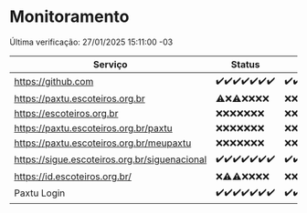 # Monitoramento

Última verificação: 27/01/2025 15:11:00 -03

|Serviço|Status|Últimas 24h|
|---|---|---|
|https://github.com|<span title="2025-01-20: OK=23">✔️</span><span title="2025-01-21: OK=23">✔️</span><span title="2025-01-22: OK=23">✔️</span><span title="2025-01-23: OK=23">✔️</span><span title="2025-01-24: OK=23">✔️</span><span title="2025-01-25: OK=23">✔️</span><span title="2025-01-26: OK=18">✔️</span>|<span title="26/01/2025 16:06:00 -03 : 200">✔️</span><span title="26/01/2025 17:08:00 -03 : 200">✔️</span><span title="26/01/2025 18:06:00 -03 : 200">✔️</span><span title="26/01/2025 19:06:00 -03 : 200">✔️</span><span title="26/01/2025 20:07:00 -03 : 200">✔️</span><span title="26/01/2025 21:40:00 -03 : 200">✔️</span><span title="26/01/2025 23:08:00 -03 : 200">✔️</span><span title="27/01/2025 00:11:00 -03 : 200">✔️</span><span title="27/01/2025 01:10:00 -03 : 200">✔️</span><span title="27/01/2025 02:08:00 -03 : 200">✔️</span><span title="27/01/2025 03:12:00 -03 : 200">✔️</span><span title="27/01/2025 04:08:00 -03 : 200">✔️</span><span title="27/01/2025 05:12:00 -03 : 200">✔️</span><span title="27/01/2025 06:09:00 -03 : 200">✔️</span><span title="27/01/2025 07:09:00 -03 : 200">✔️</span><span title="27/01/2025 08:07:00 -03 : 200">✔️</span><span title="27/01/2025 09:15:00 -03 : 200">✔️</span><span title="27/01/2025 10:15:00 -03 : 200">✔️</span><span title="27/01/2025 11:08:00 -03 : 200">✔️</span><span title="27/01/2025 12:08:00 -03 : 200">✔️</span><span title="27/01/2025 13:10:00 -03 : 200">✔️</span><span title="27/01/2025 14:07:00 -03 : 200">✔️</span><span title="27/01/2025 15:11:00 -03 : 200">✔️</span>|
|https://paxtu.escoteiros.org.br|<span title="2025-01-20: OK=1, Falhas=22">⚠️</span><span title="2025-01-21: Falhas=23">❌</span><span title="2025-01-22: OK=1, Falhas=22">⚠️</span><span title="2025-01-23: Falhas=23">❌</span><span title="2025-01-24: Falhas=23">❌</span><span title="2025-01-25: Falhas=23">❌</span><span title="2025-01-26: Falhas=18">❌</span>|<span title="26/01/2025 16:06:00 -03 : 403">❌</span><span title="26/01/2025 17:08:00 -03 : 403">❌</span><span title="26/01/2025 18:06:00 -03 : 403">❌</span><span title="26/01/2025 19:06:00 -03 : 403">❌</span><span title="26/01/2025 20:07:00 -03 : 403">❌</span><span title="26/01/2025 21:40:00 -03 : 403">❌</span><span title="26/01/2025 23:08:00 -03 : 403">❌</span><span title="27/01/2025 00:11:00 -03 : 403">❌</span><span title="27/01/2025 01:10:00 -03 : 403">❌</span><span title="27/01/2025 02:08:00 -03 : 403">❌</span><span title="27/01/2025 03:12:00 -03 : 403">❌</span><span title="27/01/2025 04:08:00 -03 : 403">❌</span><span title="27/01/2025 05:12:00 -03 : 403">❌</span><span title="27/01/2025 06:09:00 -03 : 403">❌</span><span title="27/01/2025 07:09:00 -03 : 403">❌</span><span title="27/01/2025 08:07:00 -03 : 403">❌</span><span title="27/01/2025 09:15:00 -03 : 403">❌</span><span title="27/01/2025 10:15:00 -03 : 403">❌</span><span title="27/01/2025 11:08:00 -03 : 403">❌</span><span title="27/01/2025 12:08:00 -03 : 403">❌</span><span title="27/01/2025 13:10:00 -03 : 403">❌</span><span title="27/01/2025 14:07:00 -03 : 403">❌</span><span title="27/01/2025 15:11:00 -03 : 403">❌</span>|
|https://escoteiros.org.br|<span title="2025-01-20: Falhas=23">❌</span><span title="2025-01-21: Falhas=23">❌</span><span title="2025-01-22: Falhas=23">❌</span><span title="2025-01-23: Falhas=23">❌</span><span title="2025-01-24: Falhas=23">❌</span><span title="2025-01-25: Falhas=23">❌</span><span title="2025-01-26: Falhas=18">❌</span>|<span title="26/01/2025 16:06:00 -03 : 403">❌</span><span title="26/01/2025 17:08:00 -03 : 403">❌</span><span title="26/01/2025 18:06:00 -03 : 403">❌</span><span title="26/01/2025 19:06:00 -03 : 403">❌</span><span title="26/01/2025 20:07:00 -03 : 403">❌</span><span title="26/01/2025 21:40:00 -03 : 403">❌</span><span title="26/01/2025 23:08:00 -03 : 403">❌</span><span title="27/01/2025 00:11:00 -03 : 403">❌</span><span title="27/01/2025 01:10:00 -03 : 403">❌</span><span title="27/01/2025 02:08:00 -03 : 403">❌</span><span title="27/01/2025 03:12:00 -03 : 403">❌</span><span title="27/01/2025 04:08:00 -03 : 403">❌</span><span title="27/01/2025 05:12:00 -03 : 403">❌</span><span title="27/01/2025 06:09:00 -03 : 403">❌</span><span title="27/01/2025 07:09:00 -03 : 403">❌</span><span title="27/01/2025 08:07:00 -03 : 403">❌</span><span title="27/01/2025 09:15:00 -03 : 403">❌</span><span title="27/01/2025 10:15:00 -03 : 403">❌</span><span title="27/01/2025 11:08:00 -03 : 403">❌</span><span title="27/01/2025 12:08:00 -03 : 403">❌</span><span title="27/01/2025 13:10:00 -03 : 403">❌</span><span title="27/01/2025 14:07:00 -03 : 403">❌</span><span title="27/01/2025 15:11:00 -03 : 403">❌</span>|
|https://paxtu.escoteiros.org.br/paxtu|<span title="2025-01-20: Falhas=23">❌</span><span title="2025-01-21: Falhas=23">❌</span><span title="2025-01-22: Falhas=23">❌</span><span title="2025-01-23: Falhas=23">❌</span><span title="2025-01-24: Falhas=23">❌</span><span title="2025-01-25: Falhas=23">❌</span><span title="2025-01-26: Falhas=18">❌</span>|<span title="26/01/2025 16:06:00 -03 : 403">❌</span><span title="26/01/2025 17:08:00 -03 : 403">❌</span><span title="26/01/2025 18:06:00 -03 : 403">❌</span><span title="26/01/2025 19:06:00 -03 : 403">❌</span><span title="26/01/2025 20:07:00 -03 : 403">❌</span><span title="26/01/2025 21:40:00 -03 : 403">❌</span><span title="26/01/2025 23:08:00 -03 : 403">❌</span><span title="27/01/2025 00:11:00 -03 : 403">❌</span><span title="27/01/2025 01:10:00 -03 : 403">❌</span><span title="27/01/2025 02:08:00 -03 : 403">❌</span><span title="27/01/2025 03:12:00 -03 : 403">❌</span><span title="27/01/2025 04:08:00 -03 : 403">❌</span><span title="27/01/2025 05:12:00 -03 : 403">❌</span><span title="27/01/2025 06:09:00 -03 : 403">❌</span><span title="27/01/2025 07:09:00 -03 : 403">❌</span><span title="27/01/2025 08:07:00 -03 : 403">❌</span><span title="27/01/2025 09:15:00 -03 : 403">❌</span><span title="27/01/2025 10:15:00 -03 : 403">❌</span><span title="27/01/2025 11:08:00 -03 : 403">❌</span><span title="27/01/2025 12:08:00 -03 : 403">❌</span><span title="27/01/2025 13:10:00 -03 : 403">❌</span><span title="27/01/2025 14:07:00 -03 : 403">❌</span><span title="27/01/2025 15:11:00 -03 : 403">❌</span>|
|https://paxtu.escoteiros.org.br/meupaxtu|<span title="2025-01-20: Falhas=23">❌</span><span title="2025-01-21: Falhas=23">❌</span><span title="2025-01-22: Falhas=23">❌</span><span title="2025-01-23: Falhas=23">❌</span><span title="2025-01-24: Falhas=23">❌</span><span title="2025-01-25: Falhas=23">❌</span><span title="2025-01-26: Falhas=18">❌</span>|<span title="26/01/2025 16:06:00 -03 : 403">❌</span><span title="26/01/2025 17:08:00 -03 : 403">❌</span><span title="26/01/2025 18:06:00 -03 : 403">❌</span><span title="26/01/2025 19:06:00 -03 : 403">❌</span><span title="26/01/2025 20:07:00 -03 : 403">❌</span><span title="26/01/2025 21:40:00 -03 : 403">❌</span><span title="26/01/2025 23:08:00 -03 : 403">❌</span><span title="27/01/2025 00:11:00 -03 : 403">❌</span><span title="27/01/2025 01:10:00 -03 : 403">❌</span><span title="27/01/2025 02:08:00 -03 : 403">❌</span><span title="27/01/2025 03:12:00 -03 : 403">❌</span><span title="27/01/2025 04:08:00 -03 : 403">❌</span><span title="27/01/2025 05:12:00 -03 : 403">❌</span><span title="27/01/2025 06:09:00 -03 : 403">❌</span><span title="27/01/2025 07:09:00 -03 : 403">❌</span><span title="27/01/2025 08:07:00 -03 : 403">❌</span><span title="27/01/2025 09:15:00 -03 : 403">❌</span><span title="27/01/2025 10:15:00 -03 : 403">❌</span><span title="27/01/2025 11:08:00 -03 : 403">❌</span><span title="27/01/2025 12:08:00 -03 : 403">❌</span><span title="27/01/2025 13:10:00 -03 : 403">❌</span><span title="27/01/2025 14:07:00 -03 : 403">❌</span><span title="27/01/2025 15:11:00 -03 : 403">❌</span>|
|https://sigue.escoteiros.org.br/siguenacional|<span title="2025-01-20: OK=23">✔️</span><span title="2025-01-21: OK=23">✔️</span><span title="2025-01-22: OK=23">✔️</span><span title="2025-01-23: OK=23">✔️</span><span title="2025-01-24: OK=23">✔️</span><span title="2025-01-25: OK=23">✔️</span><span title="2025-01-26: OK=18">✔️</span>|<span title="26/01/2025 16:06:00 -03 : 200">✔️</span><span title="26/01/2025 17:08:00 -03 : 200">✔️</span><span title="26/01/2025 18:06:00 -03 : 200">✔️</span><span title="26/01/2025 19:06:00 -03 : 200">✔️</span><span title="26/01/2025 20:07:00 -03 : 200">✔️</span><span title="26/01/2025 21:40:00 -03 : 200">✔️</span><span title="26/01/2025 23:08:00 -03 : 200">✔️</span><span title="27/01/2025 00:11:00 -03 : 200">✔️</span><span title="27/01/2025 01:10:00 -03 : 200">✔️</span><span title="27/01/2025 02:08:00 -03 : 200">✔️</span><span title="27/01/2025 03:12:00 -03 : 200">✔️</span><span title="27/01/2025 04:08:00 -03 : 200">✔️</span><span title="27/01/2025 05:12:00 -03 : 200">✔️</span><span title="27/01/2025 06:09:00 -03 : 200">✔️</span><span title="27/01/2025 07:09:00 -03 : 200">✔️</span><span title="27/01/2025 08:07:00 -03 : 200">✔️</span><span title="27/01/2025 09:15:00 -03 : 200">✔️</span><span title="27/01/2025 10:15:00 -03 : 200">✔️</span><span title="27/01/2025 11:08:00 -03 : 200">✔️</span><span title="27/01/2025 12:08:00 -03 : 200">✔️</span><span title="27/01/2025 13:10:00 -03 : 200">✔️</span><span title="27/01/2025 14:07:00 -03 : 200">✔️</span><span title="27/01/2025 15:11:00 -03 : 200">✔️</span>|
|https://id.escoteiros.org.br/|<span title="2025-01-20: Falhas=23">❌</span><span title="2025-01-21: OK=1, Falhas=22">⚠️</span><span title="2025-01-22: OK=2, Falhas=21">⚠️</span><span title="2025-01-23: Falhas=23">❌</span><span title="2025-01-24: Falhas=23">❌</span><span title="2025-01-25: Falhas=23">❌</span><span title="2025-01-26: Falhas=18">❌</span>|<span title="26/01/2025 16:06:00 -03 : 403">❌</span><span title="26/01/2025 17:08:00 -03 : 403">❌</span><span title="26/01/2025 18:06:00 -03 : 403">❌</span><span title="26/01/2025 19:06:00 -03 : 403">❌</span><span title="26/01/2025 20:07:00 -03 : 403">❌</span><span title="26/01/2025 21:40:00 -03 : 403">❌</span><span title="26/01/2025 23:08:00 -03 : 403">❌</span><span title="27/01/2025 00:11:00 -03 : 403">❌</span><span title="27/01/2025 01:10:00 -03 : 403">❌</span><span title="27/01/2025 02:08:00 -03 : 403">❌</span><span title="27/01/2025 03:12:00 -03 : 403">❌</span><span title="27/01/2025 04:08:00 -03 : 403">❌</span><span title="27/01/2025 05:12:00 -03 : 403">❌</span><span title="27/01/2025 06:09:00 -03 : 403">❌</span><span title="27/01/2025 07:09:00 -03 : 403">❌</span><span title="27/01/2025 08:07:00 -03 : 403">❌</span><span title="27/01/2025 09:15:00 -03 : 403">❌</span><span title="27/01/2025 10:15:00 -03 : 403">❌</span><span title="27/01/2025 11:08:00 -03 : 403">❌</span><span title="27/01/2025 12:08:00 -03 : 403">❌</span><span title="27/01/2025 13:10:00 -03 : 403">❌</span><span title="27/01/2025 14:07:00 -03 : 403">❌</span><span title="27/01/2025 15:11:00 -03 : 403">❌</span>|
|Paxtu Login|<span title="2025-01-20: OK=23">✔️</span><span title="2025-01-21: OK=23">✔️</span><span title="2025-01-22: OK=23">✔️</span><span title="2025-01-23: OK=23">✔️</span><span title="2025-01-24: OK=23">✔️</span><span title="2025-01-25: OK=23">✔️</span><span title="2025-01-26: OK=18">✔️</span>|<span title="26/01/2025 16:06:00 -03 : 200">✔️</span><span title="26/01/2025 17:08:00 -03 : 200">✔️</span><span title="26/01/2025 18:06:00 -03 : 200">✔️</span><span title="26/01/2025 19:06:00 -03 : 200">✔️</span><span title="26/01/2025 20:07:00 -03 : 200">✔️</span><span title="26/01/2025 21:40:00 -03 : 200">✔️</span><span title="26/01/2025 23:08:00 -03 : 200">✔️</span><span title="27/01/2025 00:11:00 -03 : 200">✔️</span><span title="27/01/2025 01:10:00 -03 : 200">✔️</span><span title="27/01/2025 02:08:00 -03 : 200">✔️</span><span title="27/01/2025 03:12:00 -03 : 200">✔️</span><span title="27/01/2025 04:08:00 -03 : 200">✔️</span><span title="27/01/2025 05:12:00 -03 : 200">✔️</span><span title="27/01/2025 06:09:00 -03 : 200">✔️</span><span title="27/01/2025 07:09:00 -03 : 200">✔️</span><span title="27/01/2025 08:07:00 -03 : 200">✔️</span><span title="27/01/2025 09:15:00 -03 : 200">✔️</span><span title="27/01/2025 10:15:00 -03 : 200">✔️</span><span title="27/01/2025 11:08:00 -03 : 200">✔️</span><span title="27/01/2025 12:08:00 -03 : 200">✔️</span><span title="27/01/2025 13:10:00 -03 : 200">✔️</span><span title="27/01/2025 14:07:00 -03 : 200">✔️</span><span title="27/01/2025 15:11:00 -03 : 200">✔️</span>|
